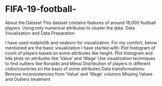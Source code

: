 # FIFA-19-football-
About the Dataset
This dataset contains features of around 18,000 football players. Using only numerical attributes to cluster the data.
Data Visualization and Data Preparation

I have  used matplotlib and seaborn for visualization.
For my  comfort, below mentioned are the basic visualization I have started with:
Plot histogram of count of players based on some attributes like height.
 Plot histogram and kde plots on attributes like ‘Value’ and ‘Wage’
 Use visualization techniques to find outliers like Ronaldo and Messi
 Distribution of players in different clubs/countries on the basis of some attributes
 Data transformations:
 Remove inconsistencies from ‘Value’ and ‘Wage’ columns
 Missing Values and Outliers treatment

